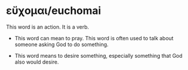 # εὔχομαι/euchomai
This word is an action. It is a verb.

* This word can mean to pray. This word is often used to talk about someone asking God to do something.

* This word means to desire something, especially something that God also would desire.
